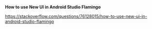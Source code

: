 **How to use New UI in Android Studio Flamingo**

https://stackoverflow.com/questions/76128015/how-to-use-new-ui-in-android-studio-flamingo
